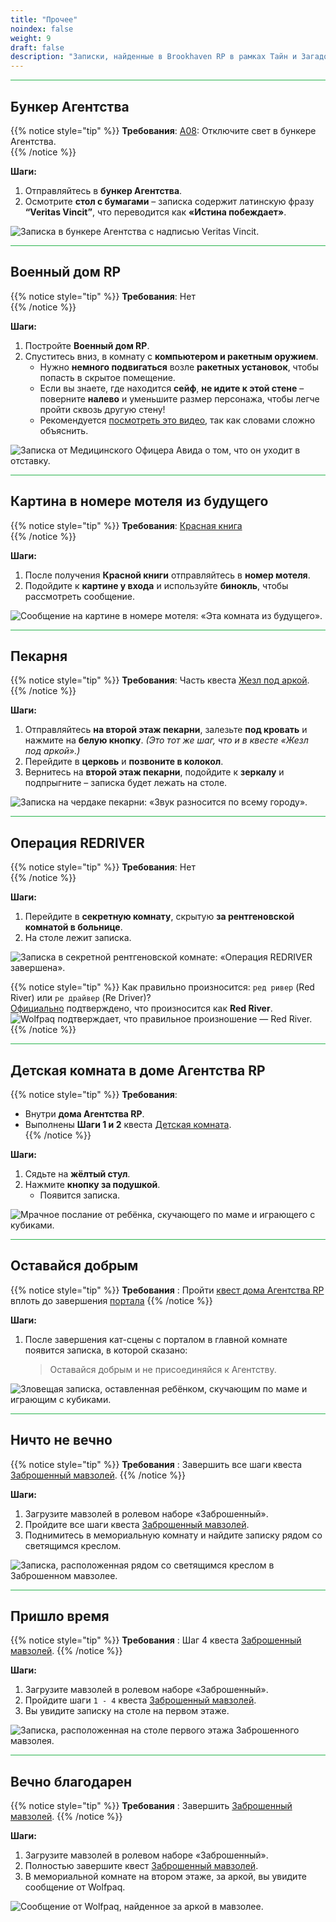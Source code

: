 ```yaml
---
title: "Прочее"
noindex: false
weight: 9
draft: false
description: "Записки, найденные в Brookhaven RP в рамках Тайн и Загадок. Эти записки либо не подписаны, либо существует только одна записка от отправителя. Приложены изображения записок."
---
```


<hr style="background-color: #28b44c" size=8>

## Бункер Агентства  

{{% notice style="tip" %}}
**Требования**: [A08](/casebook/light_panel/#a08): Отключите свет в бункере Агентства.  
{{% /notice %}}

**Шаги:**  

1. Отправляйтесь в **бункер Агентства**.  
2. Осмотрите **стол с бумагами** – записка содержит латинскую фразу **“Veritas Vincit”**, что переводится как **«Истина побеждает»**.  

![Записка в бункере Агентства с надписью Veritas Vincit.](/images/bh/other_agency_bunker_note.jpg)  

<hr style="background-color: #28b44c" size=8>

## Военный дом RP  

{{% notice style="tip" %}}
**Требования**: Нет  
{{% /notice %}}

**Шаги:**  

1. Постройте **Военный дом RP**.  
2. Спуститесь вниз, в комнату с **компьютером и ракетным оружием**.  
   - Нужно **немного подвигаться** возле **ракетных установок**, чтобы попасть в скрытое помещение.  
   - Если вы знаете, где находится **сейф**, **не идите к этой стене** – поверните **налево** и уменьшите размер персонажа, чтобы легче пройти сквозь другую стену!  
   - Рекомендуется [посмотреть это видео](https://www.youtube.com/watch?v=IVYdl_jo6jg&t), так как словами сложно объяснить.  

![Записка от Медицинского Офицера Авида о том, что он уходит в отставку.](/images/bh/other_military_rp_note.png)  

<hr style="background-color: #28b44c" size=8>

## Картина в номере мотеля из будущего  

{{% notice style="tip" %}}
**Требования**: [Красная книга](/lore/special_tools/the_red_book)  
{{% /notice %}}

**Шаги:**  

1. После получения **Красной книги** отправляйтесь в **номер мотеля**.  
2. Подойдите к **картине у входа** и используйте **бинокль**, чтобы рассмотреть сообщение.  

![Сообщение на картине в номере мотеля: «Эта комната из будущего».](/images/bh/other_future_hotel_picture_frame_note.jpg)  

<hr style="background-color: #28b44c" size=8>

## Пекарня  

{{% notice style="tip" %}}
**Требования**: Часть квеста [Жезл под аркой](/lore/special_tools/rod_under_arch).  
{{% /notice %}}

**Шаги:**  

1. Отправляйтесь **на второй этаж пекарни**, залезьте **под кровать** и нажмите на **белую кнопку**. _(Это тот же шаг, что и в квесте «Жезл под аркой».)_  
2. Перейдите в **церковь** и **позвоните в колокол**.  
3. Вернитесь на **второй этаж пекарни**, подойдите к **зеркалу** и подпрыгните – записка будет лежать на столе.  

![Записка на чердаке пекарни: «Звук разносится по всему городу».](/images/bh/other_bakery_note.jpg)  

<hr style="background-color: #28b44c" size=8>

## Операция REDRIVER  

{{% notice style="tip" %}}
**Требования**: Нет  
{{% /notice %}}

**Шаги:**  

1. Перейдите в **секретную комнату**, скрытую **за рентгеновской комнатой в больнице**.  
2. На столе лежит записка.  

![Записка в секретной рентгеновской комнате: «Операция REDRIVER завершена».](/images/bh/operation_red_river_note.jpg)  

{{% notice style="tip" %}}
Как правильно произносится: `ред ривер` (Red River) или `ре драйвер` (Re Driver)?  
[Официально](https://discord.com/channels/482308357248647177/870010373976236052/1105193056317218856) подтверждено, что произносится как **Red River**.  
![Wolfpaq подтверждает, что правильное произношение — Red River.](/images/bh/wolf_confirmed_red_river.jpg)  
{{% /notice %}}

<hr style="background-color: #28b44c" size=8>

## Детская комната в доме Агентства RP  

{{% notice style="tip" %}}
**Требования**:  
- Внутри **дома Агентства RP**.  
- Выполнены **Шаги 1 и 2** квеста [Детская комната](/lore/quests/agency_coffin_portal/kids_room/#шаги).  
{{% /notice %}}

**Шаги:**  

1. Сядьте на **жёлтый стул**.  
2. Нажмите **кнопку за подушкой**.  
   - Появится записка.  

![Мрачное послание от ребёнка, скучающего по маме и играющего с кубиками.](/images/agency_coffin_portal_quest/kids_room_note_from_child_croped.png)  

<hr style="background-color: #28b44c" size=8>

## Оставайся добрым

{{% notice style="tip" %}}
**Требования** : Пройти [квест дома Агентства RP](/lore/quests/agency_coffin_portal/getting_started/) вплоть до завершения [портала](/lore/quests/agency_coffin_portal/portal/)
{{% /notice %}}

**Шаги:**

1. После завершения кат-сцены с порталом в главной комнате появится записка, в которой сказано:  
   > Оставайся добрым и не присоединяйся к Агентству.

![Зловещая записка, оставленная ребёнком, скучающим по маме и играющим с кубиками.](/images/agency_coffin_portal_quest/agency_dungeon_final_message_stay_good.webp?height=200px)

<hr style="background-color: #28b44c" size=8>

## Ничто не вечно

{{% notice style="tip" %}}
**Требования** : Завершить все шаги квеста [Заброшенный мавзолей](/lore/quests/abandoned_mausoleum/).
{{% /notice %}}

**Шаги:**
1. Загрузите мавзолей в ролевом наборе «Заброшенный». 
2. Пройдите все шаги квеста [Заброшенный мавзолей](/lore/quests/abandoned_mausoleum/).
3. Поднимитесь в мемориальную комнату и найдите записку рядом со светящимся креслом.

![Записка, расположенная рядом со светящимся креслом в Заброшенном мавзолее.](/images/abandoned_mausoleum/mausoleum_note_by_glowing_chair.webp?width=200px) 

<hr style="background-color: #28b44c" size=8>

## Пришло время

{{% notice style="tip" %}}
**Требования** : Шаг 4 квеста [Заброшенный мавзолей](/lore/quests/abandoned_mausoleum/).
{{% /notice %}}

**Шаги:**
1. Загрузите мавзолей в ролевом наборе «Заброшенный». 
2. Пройдите шаги `1 - 4` квеста [Заброшенный мавзолей](/lore/quests/abandoned_mausoleum/).
3. Вы увидите записку на столе на первом этаже.

![Записка, расположенная на столе первого этажа Заброшенного мавзолея.](/images/abandoned_mausoleum/mausoleum_note_on_table.webp?width=200px) 

<hr style="background-color: #28b44c" size=8>

## Вечно благодарен

{{% notice style="tip" %}}
**Требования** : Завершить [Заброшенный мавзолей](/lore/quests/abandoned_mausoleum/).
{{% /notice %}}

**Шаги:**
1. Загрузите мавзолей в ролевом наборе «Заброшенный». 
2. Полностью завершите квест [Заброшенный мавзолей](/lore/quests/abandoned_mausoleum/).
3. В мемориальной комнате на втором этаже, за аркой, вы увидите сообщение от Wolfpaq.

![Сообщение от Wolfpaq, найденное за аркой в мавзолее.](/images/abandoned_mausoleum/mausoleum_wolfpaq_note.png?width=600px) 


